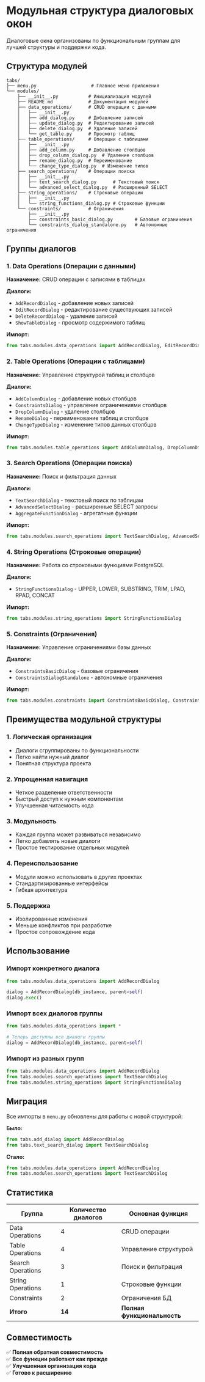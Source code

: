 # Модульная структура диалоговых окон

Диалоговые окна организованы по функциональным группам для лучшей структуры и поддержки кода.

## Структура модулей

```
tabs/
├── menu.py                    # Главное меню приложения
└── modules/
    ├── __init__.py           # Инициализация модулей
    ├── README.md             # Документация модулей
    ├── data_operations/      # CRUD операции с данными
    │   ├── __init__.py
    │   ├── add_dialog.py     # Добавление записей
    │   ├── update_dialog.py  # Редактирование записей
    │   ├── delete_dialog.py  # Удаление записей
    │   └── get_table.py      # Просмотр таблиц
    ├── table_operations/     # Операции с таблицами
    │   ├── __init__.py
    │   ├── add_column.py     # Добавление столбцов
    │   ├── drop_column_dialog.py  # Удаление столбцов
    │   ├── rename_dialog.py  # Переименование
    │   └── change_type_dialog.py  # Изменение типов
    ├── search_operations/    # Операции поиска
    │   ├── __init__.py
    │   ├── text_search_dialog.py      # Текстовый поиск
    │   └── advanced_select_dialog.py  # Расширенный SELECT
    ├── string_operations/    # Строковые операции
    │   ├── __init__.py
    │   └── string_functions_dialog.py # Строковые функции
    └── constraints/          # Ограничения
        ├── __init__.py
        ├── constraints_basic_dialog.py        # Базовые ограничения
        └── constraints_dialog_standalone.py   # Автономные ограничения
```

## Группы диалогов

### 1. Data Operations (Операции с данными)

**Назначение:** CRUD операции с записями в таблицах

**Диалоги:**

-   `AddRecordDialog` - добавление новых записей
-   `EditRecordDialog` - редактирование существующих записей
-   `DeleteRecordDialog` - удаление записей
-   `ShowTableDialog` - просмотр содержимого таблиц

**Импорт:**

```python
from tabs.modules.data_operations import AddRecordDialog, EditRecordDialog, DeleteRecordDialog, ShowTableDialog
```

### 2. Table Operations (Операции с таблицами)

**Назначение:** Управление структурой таблиц и столбцов

**Диалоги:**

-   `AddColumnDialog` - добавление новых столбцов
-   `ConstraintsDialog` - управление ограничениями столбцов
-   `DropColumnDialog` - удаление столбцов
-   `RenameDialog` - переименование таблиц и столбцов
-   `ChangeTypeDialog` - изменение типов данных столбцов

**Импорт:**

```python
from tabs.modules.table_operations import AddColumnDialog, DropColumnDialog, RenameDialog, ChangeTypeDialog
```

### 3. Search Operations (Операции поиска)

**Назначение:** Поиск и фильтрация данных

**Диалоги:**

-   `TextSearchDialog` - текстовый поиск по таблицам
-   `AdvancedSelectDialog` - расширенные SELECT запросы
-   `AggregateFunctionDialog` - агрегатные функции

**Импорт:**

```python
from tabs.modules.search_operations import TextSearchDialog, AdvancedSelectDialog, AggregateFunctionDialog
```

### 4. String Operations (Строковые операции)

**Назначение:** Работа со строковыми функциями PostgreSQL

**Диалоги:**

-   `StringFunctionsDialog` - UPPER, LOWER, SUBSTRING, TRIM, LPAD, RPAD, CONCAT

**Импорт:**

```python
from tabs.modules.string_operations import StringFunctionsDialog
```

### 5. Constraints (Ограничения)

**Назначение:** Управление ограничениями базы данных

**Диалоги:**

-   `ConstraintsBasicDialog` - базовые ограничения
-   `ConstraintsDialogStandalone` - автономные ограничения

**Импорт:**

```python
from tabs.modules.constraints import ConstraintsBasicDialog, ConstraintsDialogStandalone
```

## Преимущества модульной структуры

### 1. Логическая организация

-   Диалоги сгруппированы по функциональности
-   Легко найти нужный диалог
-   Понятная структура проекта

### 2. Упрощенная навигация

-   Четкое разделение ответственности
-   Быстрый доступ к нужным компонентам
-   Улучшенная читаемость кода

### 3. Модульность

-   Каждая группа может развиваться независимо
-   Легко добавлять новые диалоги
-   Простое тестирование отдельных модулей

### 4. Переиспользование

-   Модули можно использовать в других проектах
-   Стандартизированные интерфейсы
-   Гибкая архитектура

### 5. Поддержка

-   Изолированные изменения
-   Меньше конфликтов при разработке
-   Простое сопровождение кода

## Использование

### Импорт конкретного диалога

```python
from tabs.modules.data_operations import AddRecordDialog

dialog = AddRecordDialog(db_instance, parent=self)
dialog.exec()
```

### Импорт всех диалогов группы

```python
from tabs.modules.data_operations import *

# Теперь доступны все диалоги группы
dialog = AddRecordDialog(db_instance, parent=self)
```

### Импорт из разных групп

```python
from tabs.modules.data_operations import AddRecordDialog
from tabs.modules.search_operations import TextSearchDialog
from tabs.modules.string_operations import StringFunctionsDialog
```

## Миграция

Все импорты в `menu.py` обновлены для работы с новой структурой:

**Было:**

```python
from tabs.add_dialog import AddRecordDialog
from tabs.text_search_dialog import TextSearchDialog
```

**Стало:**

```python
from tabs.modules.data_operations import AddRecordDialog
from tabs.modules.search_operations import TextSearchDialog
```

## Статистика

| Группа            | Количество диалогов | Основная функция            |
| ----------------- | ------------------- | --------------------------- |
| Data Operations   | 4                   | CRUD операции               |
| Table Operations  | 4                   | Управление структурой       |
| Search Operations | 3                   | Поиск и фильтрация          |
| String Operations | 1                   | Строковые функции           |
| Constraints       | 2                   | Ограничения БД              |
| **Итого**         | **14**              | **Полная функциональность** |

## Совместимость

✅ **Полная обратная совместимость**  
✅ **Все функции работают как прежде**  
✅ **Улучшенная организация кода**  
✅ **Готово к расширению**

